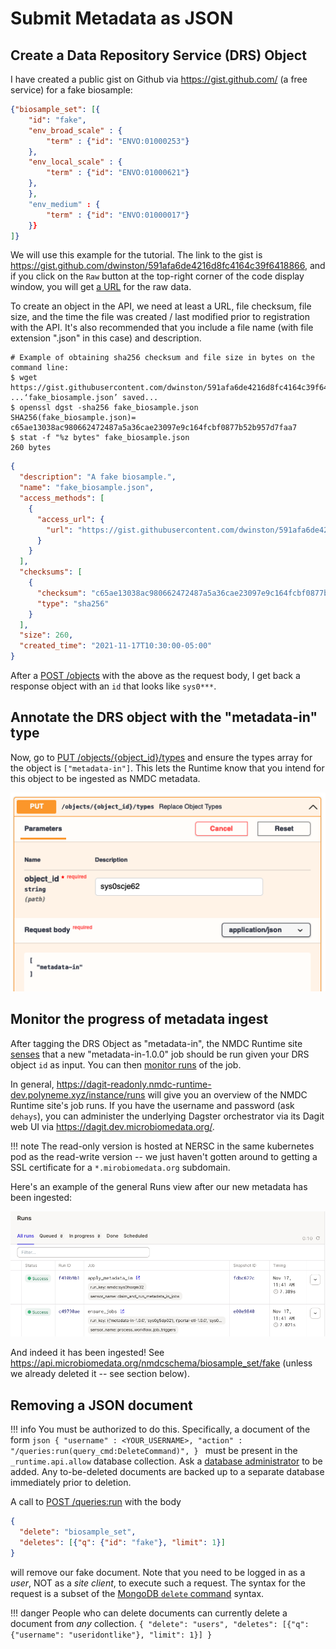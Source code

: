 # Submit Metadata as JSON

## Create a Data Repository Service (DRS) Object

I have created a public gist on Github via <https://gist.github.com/> (a free service) for a fake
biosample:

```json
{"biosample_set": [{
    "id": "fake",
    "env_broad_scale" : {
        "term" : {"id": "ENVO:01000253"}
    }, 
    "env_local_scale" : {
        "term" : {"id": "ENVO:01000621"}
    }, 
    }, 
    "env_medium" : {
        "term" : {"id": "ENVO:01000017"}
    }}
]}
```

We will use this example for the tutorial. The link to the gist is
<https://gist.github.com/dwinston/591afa6de4216d8fc4164c39f6418866>, and if you click on the `Raw`
button at the top-right corner of the code display window, you will get [a
URL](https://gist.githubusercontent.com/dwinston/591afa6de4216d8fc4164c39f6418866/raw/4cc38cdf7b5edd9bb6a08897733346b62730002c/fake_biosample.json)
for the raw data.

To create an object in the API, we need at least a URL, file checksum, file size, and the time the
file was created / last modified prior to registration with the API. It's also recommended that you
include a file name (with file extension ".json" in this case) and description.

```
# Example of obtaining sha256 checksum and file size in bytes on the command line: 
$ wget https://gist.githubusercontent.com/dwinston/591afa6de4216d8fc4164c39f6418866/raw/4cc38cdf7b5edd9bb6a08897733346b62730002c/fake_biosample.json
...‘fake_biosample.json’ saved...
$ openssl dgst -sha256 fake_biosample.json
SHA256(fake_biosample.json)= c65ae13038ac980662472487a5a36cae23097e9c164fcbf0877b52b957d7faa7
$ stat -f "%z bytes" fake_biosample.json
260 bytes
```

```json
{
  "description": "A fake biosample.",
  "name": "fake_biosample.json",
  "access_methods": [
    {
      "access_url": {
        "url": "https://gist.githubusercontent.com/dwinston/591afa6de4216d8fc4164c39f6418866/raw/4cc38cdf7b5edd9bb6a08897733346b62730002c/fake_biosample.json"
      }
    }
  ],
  "checksums": [
    {
      "checksum": "c65ae13038ac980662472487a5a36cae23097e9c164fcbf0877b52b957d7faa7",
      "type": "sha256"
    }
  ],
  "size": 260,
  "created_time": "2021-11-17T10:30:00-05:00"
}
```

After a [POST /objects](https://api.microbiomedata.org/docs#/objects/create_object_objects_post)
with the above as the request body, I get back a response object with an `id` that looks like
`sys0***`.

## Annotate the DRS object with the "metadata-in" type

Now, go to [PUT
/objects/{object_id}/types](https://api.microbiomedata.org/docs#/objects/replace_object_types_objects__object_id__types_put)
and ensure the types array for the object is `["metadata-in"]`. This lets the Runtime know that you
intend for this object to be ingested as NMDC metadata.

![metadata-in-put-types](../img/metadata-in-put-types.png)

## Monitor the progress of metadata ingest

After tagging the DRS Object as "metadata-in", the NMDC Runtime site
[senses](https://dagit-readonly.nmdc-runtime-dev.polyneme.xyz/workspace/repo@nmdc_runtime.site.repository:repo/sensors/process_workflow_job_triggers)
that a new "metadata-in-1.0.0" job should be run given your DRS object `id` as input. You can then
[monitor
runs](https://dagit-readonly.nmdc-runtime-dev.polyneme.xyz/workspace/repo@nmdc_runtime.site.repository:repo/jobs/apply_metadata_in/runs)
of the job.

In general, <https://dagit-readonly.nmdc-runtime-dev.polyneme.xyz/instance/runs> will give you an
overview of the NMDC Runtime site's job runs. If you have the username and password (ask `dehays`),
you can administer the underlying Dagster orchestrator via its Dagit web UI via
<https://dagit.dev.microbiomedata.org/>.

!!! note
    The read-only version is hosted at NERSC in the same
    kubernetes pod as the read-write version -- we just haven't gotten around to getting a SSL
    certificate for a `*.mirobiomedata.org` subdomain.

Here's an example of the general Runs view after our new metadata has been ingested:

![metadata-in-dagit-runs](../img/metadata-in-dagit-runs.png)

And indeed it has been ingested! See
<https://api.microbiomedata.org/nmdcschema/biosample_set/fake> (unless we already deleted it --
see section below).

## Removing a JSON document

!!! info
    You must be authorized to do this. Specifically, a document of the form 
    ```json
    {
        "username" : <YOUR_USERNAME>,
        "action" : "/queries:run(query_cmd:DeleteCommand)",
    }
    ```
    must be present in the `_runtime.api.allow` database collection.
    Ask a [database administrator](../admin.md) to be added.
    Any to-be-deleted documents are backed up to a separate database immediately prior to deletion.

A call to [POST
/queries:run](https://api.microbiomedata.org/docs#/queries/run_query_queries_run_post) with the
body

```json
{
  "delete": "biosample_set",
  "deletes": [{"q": {"id": "fake"}, "limit": 1}]
}
```

will remove our fake document. Note that you need to be logged in as a *user*, NOT as a *site
client*, to execute such a request. The syntax for the request is a subset of the [MongoDB `delete`
command](https://docs.mongodb.com/v4.4/reference/command/delete/) syntax.

!!! danger
    People who can delete documents can currently delete a document from *any* collection. 
    ```
    {
      "delete": "users",
      "deletes": [{"q": {"username": "useridontlike"}, "limit": 1}]
    }
    ```
